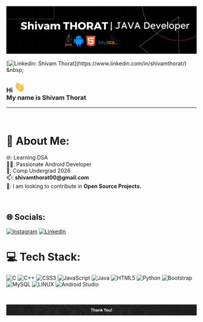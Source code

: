 <!-- banner -->
<img src="Banner.png">

 [![Linkedin: Shivam Thorat](https://img.shields.io/badge/-Shivam-red?style=flat-square&logo=Linkedin&logoColor=white&link=[[https://www.linkedin.com/in/amajaying/](https://www.linkedin.com/in/shivamthorat/)](https://www.linkedin.com/in/shivamthorat/))](https://www.linkedin.com/in/shivamthorat/) &nbsp;
<!-- ![GitHub followers](https://img.shields.io/github/followers/amajaying?label=Follow&style=social) &nbsp; -->
<!-- <img alt = "profile views" src="https://komarev.com/ghpvc/?username=amajaying&color=brightgreen"> -->

<h3>Hi <img src="Hi.gif" width="29px"><br>My name is Shivam Thorat</h3>
<hr>
<br>



<!-- My Details -->
# 💫 About Me:
<p>🌐: Learning DSA<br>👨‍💻: Passionate Android Developer <br>🏫: Comp Undergrad 2026<br>📫: <b>shivamthorat00@gmail.com</b><br>👀: I am looking to contribute in <b>Open Source Projects.</b></p><br>


<!-- HacktoberFest Badges -->

<!-- [![An image of @amajaying3's Holopin badges, which is a link to view their full Holopin profile](https://holopin.me/amajaying3)](https://holopin.io/@amajaying3) -->



<!-- My Social Handles -->

## 🌐 Socials:
[![Instagram](https://img.shields.io/badge/Instagram-%23E4405F.svg?logo=Instagram&logoColor=white)](https://www.instagram.com/shivammm.21/) [![LinkedIn](https://img.shields.io/badge/LinkedIn-%230077B5.svg?logo=linkedin&logoColor=white)](https://www.linkedin.com/in/shivamthorat/)
<br>
<!-- Languages and Tools I use  -->
# 💻 Tech Stack:
![C](https://img.shields.io/badge/c-%2300599C.svg?style=for-the-badge&logo=c&logoColor=white) ![C++](https://img.shields.io/badge/c++-%2300599C.svg?style=for-the-badge&logo=c%2B%2B&logoColor=white) ![CSS3](https://img.shields.io/badge/css3-%231572B6.svg?style=for-the-badge&logo=css3&logoColor=white) ![JavaScript](https://img.shields.io/badge/javascript-%23323330.svg?style=for-the-badge&logo=javascript&logoColor=%23F7DF1E) ![Java](https://img.shields.io/badge/java-%23ED8B00.svg?style=for-the-badge&logo=java&logoColor=white) ![HTML5](https://img.shields.io/badge/html5-%23E34F26.svg?style=for-the-badge&logo=html5&logoColor=white) ![Python](https://img.shields.io/badge/python-3670A0?style=for-the-badge&logo=python&logoColor=ffdd54) ![Bootstrap](https://img.shields.io/badge/bootstrap-%23563D7C.svg?style=for-the-badge&logo=bootstrap&logoColor=white) ![MySQL](https://img.shields.io/badge/mysql-%2300f.svg?style=for-the-badge&logo=mysql&logoColor=white) ![LINUX](https://img.shields.io/badge/Linux-FCC624?style=for-the-badge&logo=linux&logoColor=black) ![Android Studio](https://img.shields.io/badge/Android%20Studio-%23000000.svg?style=for-the-badge&logo=android-studio&logoColor=white)

<!-- Work Summary -->
<!-- <b>Work Summary</b><br> -->

<!-- <img src="https://github-readme-stats.vercel.app/api/top-langs/?username=amajaying&layout=compact&count_private=true&theme=dark"> -->



<!-- My Stats -->

<!-- <b>My Statistics</b><br> -->

<!-- <p>&nbsp;<img align="center" src="https://github-readme-stats.vercel.app/api?username=amajaying&show_icons=true&locale=en&theme=dark" alt="amajaying" /></p> -->
<br>
<!-- <p><img width="500px" src="https://github-readme-streak-stats.herokuapp.com/?user=amajaying&theme=dark" alt="amajaying" style="max-width: 100%;"/> -->
</p>
<!-- <img alt="Trophy" align="center" height="250px" src="https://github-profile-trophy.vercel.app/?username=amajaying&theme=dracula"/> -->

<!-- <a href="https://quine.sh/profile/amajaying"><img src="https://stats.quine.sh/amajaying/github?simple=true" alt="amajaying's GitHub stats" width="840px"></a> -->


<!-- Contribution Snake -->

<!--
[![](https://visitcount.itsvg.in/api?id=shivammm21&label=Profile%20Views&color=12&pretty=true)](https://visitcount.itsvg.in) -->
<!-- Footer -->

<img src="Footer.jpg">
